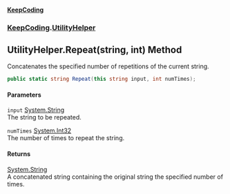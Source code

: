 #### [KeepCoding](index.md 'index')
### [KeepCoding](KeepCoding.md 'KeepCoding').[UtilityHelper](UtilityHelper.md 'KeepCoding.UtilityHelper')
## UtilityHelper.Repeat(string, int) Method
Concatenates the specified number of repetitions of the current string.
```csharp
public static string Repeat(this string input, int numTimes);
```
#### Parameters
<a name='KeepCoding.UtilityHelper.Repeat(string.int).input'></a>
`input` [System.String](https://docs.microsoft.com/en-us/dotnet/api/System.String 'System.String')  
The string to be repeated.
  
<a name='KeepCoding.UtilityHelper.Repeat(string.int).numTimes'></a>
`numTimes` [System.Int32](https://docs.microsoft.com/en-us/dotnet/api/System.Int32 'System.Int32')  
The number of times to repeat the string.
  
#### Returns
[System.String](https://docs.microsoft.com/en-us/dotnet/api/System.String 'System.String')  
A concatenated string containing the original string the specified number of times.
